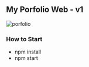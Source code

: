 ## My Porfolio Web - v1
![porfolio](https://user-images.githubusercontent.com/61156520/108923195-6289a000-7606-11eb-8ae0-87c6cec8251e.gif)
 
  ### How to Start
  * npm install
  * npm start
